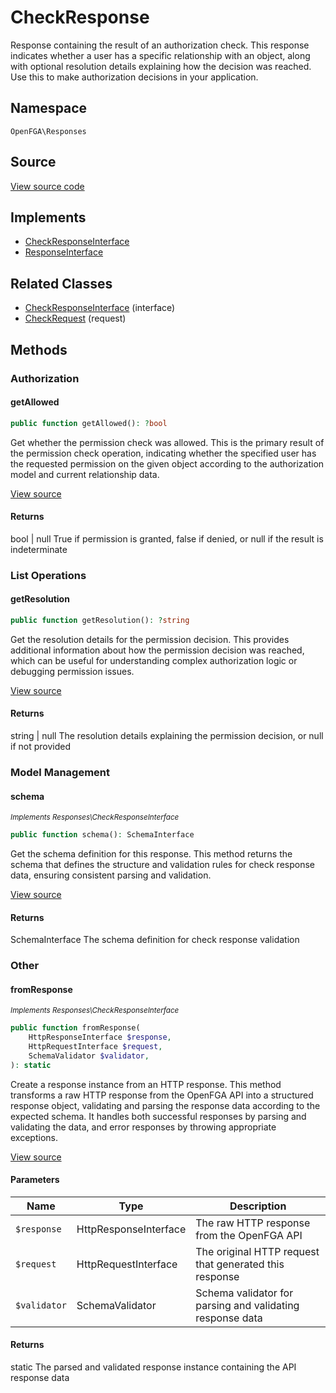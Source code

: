 # CheckResponse

Response containing the result of an authorization check. This response indicates whether a user has a specific relationship with an object, along with optional resolution details explaining how the decision was reached. Use this to make authorization decisions in your application.

## Namespace
`OpenFGA\Responses`

## Source
[View source code](https://github.com/evansims/openfga-php/blob/main/src/Responses/CheckResponse.php)

## Implements
* [CheckResponseInterface](CheckResponseInterface.md)
* [ResponseInterface](ResponseInterface.md)

## Related Classes
* [CheckResponseInterface](Responses/CheckResponseInterface.md) (interface)
* [CheckRequest](Requests/CheckRequest.md) (request)



## Methods

                                                                                                
### Authorization
#### getAllowed


```php
public function getAllowed(): ?bool
```

Get whether the permission check was allowed. This is the primary result of the permission check operation, indicating whether the specified user has the requested permission on the given object according to the authorization model and current relationship data.

[View source](https://github.com/evansims/openfga-php/blob/main/src/Responses/CheckResponse.php#L88)


#### Returns
bool &#124; null
 True if permission is granted, false if denied, or null if the result is indeterminate

### List Operations
#### getResolution


```php
public function getResolution(): ?string
```

Get the resolution details for the permission decision. This provides additional information about how the permission decision was reached, which can be useful for understanding complex authorization logic or debugging permission issues.

[View source](https://github.com/evansims/openfga-php/blob/main/src/Responses/CheckResponse.php#L97)


#### Returns
string &#124; null
 The resolution details explaining the permission decision, or null if not provided

### Model Management
#### schema

*<small>Implements Responses\CheckResponseInterface</small>*  

```php
public function schema(): SchemaInterface
```

Get the schema definition for this response. This method returns the schema that defines the structure and validation rules for check response data, ensuring consistent parsing and validation.

[View source](https://github.com/evansims/openfga-php/blob/main/src/Responses/CheckResponseInterface.php#L32)


#### Returns
SchemaInterface
 The schema definition for check response validation

### Other
#### fromResponse

*<small>Implements Responses\CheckResponseInterface</small>*  

```php
public function fromResponse(
    HttpResponseInterface $response,
    HttpRequestInterface $request,
    SchemaValidator $validator,
): static
```

Create a response instance from an HTTP response. This method transforms a raw HTTP response from the OpenFGA API into a structured response object, validating and parsing the response data according to the expected schema. It handles both successful responses by parsing and validating the data, and error responses by throwing appropriate exceptions.

[View source](https://github.com/evansims/openfga-php/blob/main/src/Responses/ResponseInterface.php#L44)

#### Parameters
| Name | Type | Description |
|------|------|-------------|
| `$response` | HttpResponseInterface | The raw HTTP response from the OpenFGA API |
| `$request` | HttpRequestInterface | The original HTTP request that generated this response |
| `$validator` | SchemaValidator | Schema validator for parsing and validating response data |

#### Returns
static
 The parsed and validated response instance containing the API response data

